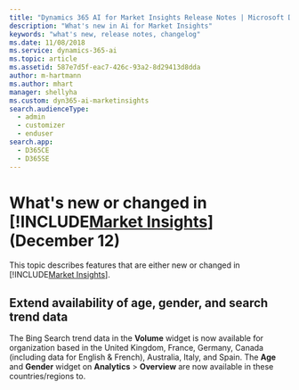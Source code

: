 ```yaml
---
title: "Dynamics 365 AI for Market Insights Release Notes | Microsoft Docs"
description: "What's new in Ai for Market Insights"
keywords: "what's new, release notes, changelog"
ms.date: 11/08/2018
ms.service: dynamics-365-ai
ms.topic: article
ms.assetid: 587e7d5f-eac7-426c-93a2-8d29413d8dda
author: m-hartmann
ms.author: mhart
manager: shellyha
ms.custom: dyn365-ai-marketinsights
search.audienceType: 
  - admin
  - customizer
  - enduser
search.app: 
  - D365CE
  - D365SE
---
```


# What's new or changed in [!INCLUDE[Market Insights](../includes/pn-market-insights-short.md)] (December 12)

This topic describes features that are either new or changed in [!INCLUDE[Market Insights](../includes/pn-market-insights-short.md)].

## Extend availability of age, gender, and search trend data

The Bing Search trend data in the **Volume** widget is now available for organization based in the United Kingdom, France, Germany, Canada (including data for English & French), Australia, Italy, and Spain. The **Age** and **Gender** widget on **Analytics** > **Overview** are now available in these countries/regions to. 